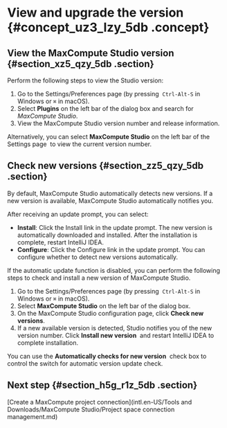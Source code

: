 # View and upgrade the version {#concept_uz3_lzy_5db .concept}

## View the MaxCompute Studio version {#section_xz5_qzy_5db .section}

Perform the following steps to view the Studio version:

1.  Go to the Settings/Preferences page \(by pressing  `Ctrl-Alt-S` in Windows or `⌘` in macOS\).
2.  Select **Plugins** on the left bar of the dialog box and search for *MaxCompute Studio*.
3.  View the MaxCompute Studio version number and release information.

Alternatively, you can select **MaxCompute Studio** on the left bar of the Settings page  to view the current version number.

## Check new versions {#section_zz5_qzy_5db .section}

By default, MaxCompute Studio automatically detects new versions. If a new version is available, MaxCompute Studio automatically notifies you.

After receiving an update prompt, you can select:

-   **Install**: Click the Install link in the update prompt. The new version is automatically downloaded and installed. After the installation is complete, restart IntelliJ IDEA.
-   **Configure**: Click the Configure link in the update prompt. You can configure whether to detect new versions automatically.

If the automatic update function is disabled, you can perform the following steps to check and install a new version of MaxCompute Studio.

1.  Go to the Settings/Preferences page \(by pressing  `Ctrl-Alt-S` in Windows or `⌘` in macOS\).
2.  Select **MaxCompute Studio** on the left bar of the dialog box.
3.  On the MaxCompute Studio configuration page, click **Check new versions**.
4.  If a new available version is detected, Studio notifies you of the new version number. Click **Install new version**  and restart IntelliJ IDEA to complete installation.

You can use the **Automatically checks for new version**  check box to control the switch for automatic version update check.

## Next step {#section_h5g_r1z_5db .section}

[Create a MaxCompute project connection](intl.en-US/Tools and Downloads/MaxCompute Studio/Project space connection management.md)

